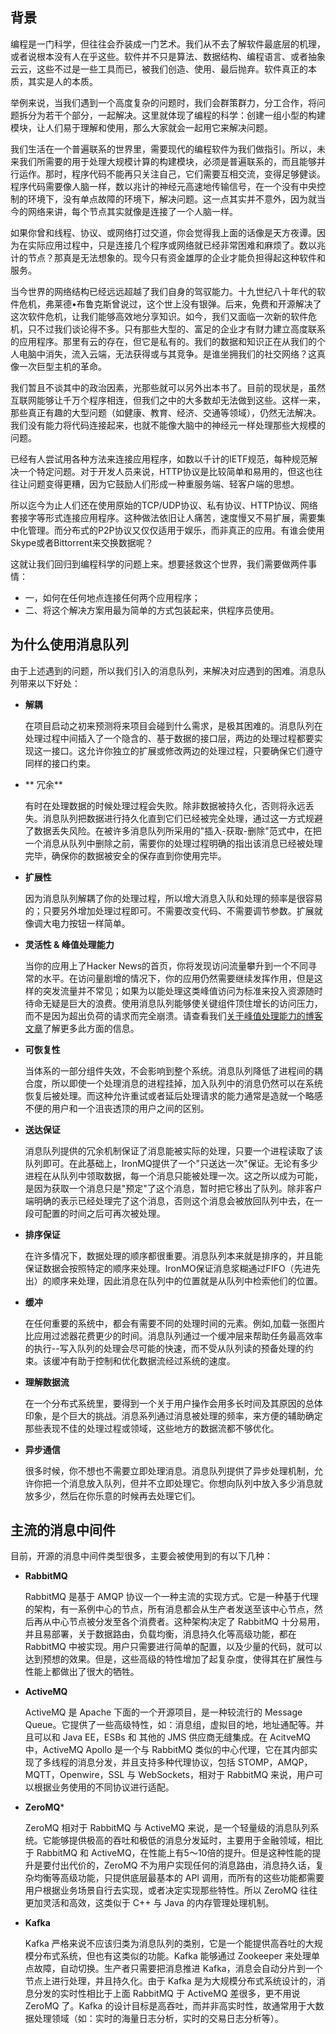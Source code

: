 ## 背景

编程是一门科学，但往往会乔装成一门艺术。我们从不去了解软件最底层的机理，或者说根本没有人在乎这些。软件并不只是算法、数据结构、编程语言、或者抽象云云，这些不过是一些工具而已，被我们创造、使用、最后抛弃。软件真正的本质，其实是人的本质。

举例来说，当我们遇到一个高度复杂的问题时，我们会群策群力，分工合作，将问题拆分为若干个部分，一起解决。这里就体现了编程的科学：创建一组小型的构建模块，让人们易于理解和使用，那么大家就会一起用它来解决问题。

我们生活在一个普遍联系的世界里，需要现代的编程软件为我们做指引。所以，未来我们所需要的用于处理大规模计算的构建模块，必须是普遍联系的，而且能够并行运作。那时，程序代码不能再只关注自己，它们需要互相交流，变得足够健谈。程序代码需要像人脑一样，数以兆计的神经元高速地传输信号，在一个没有中央控制的环境下，没有单点故障的环境下，解决问题。这一点其实并不意外，因为就当今的网络来讲，每个节点其实就像是连接了一个人脑一样。

如果你曾和线程、协议、或网络打过交道，你会觉得我上面的话像是天方夜谭。因为在实际应用过程中，只是连接几个程序或网络就已经非常困难和麻烦了。数以兆计的节点？那真是无法想象的。现今只有资金雄厚的企业才能负担得起这种软件和服务。

当今世界的网络结构已经远远超越了我们自身的驾驭能力。十九世纪八十年代的软件危机，弗莱德•布鲁克斯曾说过，这个世上没有银弹。后来，免费和开源解决了这次软件危机，让我们能够高效地分享知识。如今，我们又面临一次新的软件危机，只不过我们谈论得不多。只有那些大型的、富足的企业才有财力建立高度联系的应用程序。那里有云的存在，但它是私有的。我们的数据和知识正在从我们的个人电脑中消失，流入云端，无法获得或与其竞争。是谁坐拥我们的社交网络？这真像一次巨型主机的革命。

我们暂且不谈其中的政治因素，光那些就可以另外出本书了。目前的现状是，虽然互联网能够让千万个程序相连，但我们之中的大多数却无法做到这些。这样一来，那些真正有趣的大型问题（如健康、教育、经济、交通等领域），仍然无法解决。我们没有能力将代码连接起来，也就不能像大脑中的神经元一样处理那些大规模的问题。

已经有人尝试用各种方法来连接应用程序，如数以千计的IETF规范，每种规范解决一个特定问题。对于开发人员来说，HTTP协议是比较简单和易用的，但这也往往让问题变得更糟，因为它鼓励人们形成一种重服务端、轻客户端的思想。

所以迄今为止人们还在使用原始的TCP/UDP协议、私有协议、HTTP协议、网络套接字等形式连接应用程序。这种做法依旧让人痛苦，速度慢又不易扩展，需要集中化管理。而分布式的P2P协议又仅仅适用于娱乐，而非真正的应用。有谁会使用Skype或者Bittorrent来交换数据呢？

这就让我们回归到编程科学的问题上来。想要拯救这个世界，我们需要做两件事情：

* 一，如何在任何地点连接任何两个应用程序；
* 二、将这个解决方案用最为简单的方式包装起来，供程序员使用。

## 为什么使用消息队列

由于上述遇到的问题，所以我们引入的消息队列，来解决对应遇到的困难。消息队列带来以下好处：

* **解耦**

  在项目启动之初来预测将来项目会碰到什么需求，是极其困难的。消息队列在处理过程中间插入了一个隐含的、基于数据的接口层，两边的处理过程都要实现这一接口。这允许你独立的扩展或修改两边的处理过程，只要确保它们遵守同样的接口约束。

* ** 冗余**

  有时在处理数据的时候处理过程会失败。除非数据被持久化，否则将永远丢失。消息队列把数据进行持久化直到它们已经被完全处理，通过这一方式规避了数据丢失风险。在被许多消息队列所采用的"插入-获取-删除"范式中，在把一个消息从队列中删除之前，需要你的处理过程明确的指出该消息已经被处理完毕，确保你的数据被安全的保存直到你使用完毕。

* **扩展性**

  因为消息队列解耦了你的处理过程，所以增大消息入队和处理的频率是很容易的；只要另外增加处理过程即可。不需要改变代码、不需要调节参数。扩展就像调大电力按钮一样简单。

* **灵活性 & 峰值处理能力**

  当你的应用上了Hacker News的首页，你将发现访问流量攀升到一个不同寻常的水平。在访问量剧增的情况下，你的应用仍然需要继续发挥作用，但是这样的突发流量并不常见；如果为以能处理这类峰值访问为标准来投入资源随时待命无疑是巨大的浪费。使用消息队列能够使关键组件顶住增长的访问压力，而不是因为超出负荷的请求而完全崩溃。请查看我们[关于峰值处理能力的博客文章](http://blog.iron.io/2012/06/spikability-applications-ability-to.html)了解更多此方面的信息。

* **可恢复性**

  当体系的一部分组件失效，不会影响到整个系统。消息队列降低了进程间的耦合度，所以即使一个处理消息的进程挂掉，加入队列中的消息仍然可以在系统恢复后被处理。而这种允许重试或者延后处理请求的能力通常是造就一个略感不便的用户和一个沮丧透顶的用户之间的区别。

* **送达保证**

  消息队列提供的冗余机制保证了消息能被实际的处理，只要一个进程读取了该队列即可。在此基础上，IronMQ提供了一个"只送达一次"保证。无论有多少进程在从队列中领取数据，每一个消息只能被处理一次。这之所以成为可能，是因为获取一个消息只是"预定"了这个消息，暂时把它移出了队列。除非客户端明确的表示已经处理完了这个消息，否则这个消息会被放回队列中去，在一段可配置的时间之后可再次被处理。

* **排序保证**

  在许多情况下，数据处理的顺序都很重要。消息队列本来就是排序的，并且能保证数据会按照特定的顺序来处理。IronMO保证消息浆糊通过FIFO（先进先出）的顺序来处理，因此消息在队列中的位置就是从队列中检索他们的位置。

* **缓冲**

  在任何重要的系统中，都会有需要不同的处理时间的元素。例如,加载一张图片比应用过滤器花费更少的时间。消息队列通过一个缓冲层来帮助任务最高效率的执行--写入队列的处理会尽可能的快速，而不受从队列读的预备处理的约束。该缓冲有助于控制和优化数据流经过系统的速度。

* **理解数据流**

  在一个分布式系统里，要得到一个关于用户操作会用多长时间及其原因的总体印象，是个巨大的挑战。消息系列通过消息被处理的频率，来方便的辅助确定那些表现不佳的处理过程或领域，这些地方的数据流都不够优化。

* **异步通信**

  很多时候，你不想也不需要立即处理消息。消息队列提供了异步处理机制，允许你把一个消息放入队列，但并不立即处理它。你想向队列中放入多少消息就放多少，然后在你乐意的时候再去处理它们。

## 主流的消息中间件

目前，开源的消息中间件类型很多，主要会被使用到的有以下几种：

* **RabbitMQ**

  RabbitMQ 是基于 AMQP 协议一个一种主流的实现方式。它是一种基于代理的架构，有一系例中心的节点，所有消息都会从生产者发送至该中心节点，然后再从中心节点被分发至各个消费者。这种架构决定了 RabbitMQ 十分易用，并且易部署，关于数据路由，负载均衡，消息持久化等高级功能，都在 RabbitMQ 中被实现。用户只需要进行简单的配置，以及少量的代码，就可以达到预想的效果。但是，这些高级的特性增加了起复杂度，使得其在扩展性与性能上都做出了很大的牺牲。

* **ActiveMQ**

  ActiveMQ 是 Apache 下面的一个开源项目，是一种较流行的 Message Queue。它提供了一些高级特性，如：消息组，虚拟目的地，地址通配等。并且可以和 Java EE，ESBs 和 其他的 JMS 供应商无缝集成。在 AcitveMQ 中，ActiveMQ Apollo 是一个与 RabbitMQ 类似的中心代理，它在其内部实现了多线程的消息分发，并且支持多种代理协议，包括 STOMP，AMQP，MQTT，Openwire，SSL 与 WebSockets，相对于 RabbitMQ 来说，用户可以根据业务使用的不同协议进行适配。

* **ZeroMQ***

  ZeroMQ 相对于 RabbitMQ 与 ActiveMQ 来说，是一个轻量级的消息队列系统。它能够提供极高的吞吐和极低的消息分发延时，主要用于金融领域，相比于 RabbitMQ 和 ActiveMQ，在性能上有5～10倍的提升。但是这种性能的提升是要付出代价的，ZeroMQ 不为用户实现任何的消息路由，消息持久话，复杂均衡等高级功能，只提供底层最基本的 API 调用，而所有的这些功能都需要用户根据业务场景自行去实现，或者决定实现那些特性。所以 ZeroMQ 往往更加灵活和高效，这类似于 C++ 与 Java 的内存管理处理机制。

* **Kafka**

  Kafka 严格来说不应该归类为消息队列的类别，它是一个能提供高吞吐的大规模分布式系统，但也有这类似的功能。Kafka 能够通过 Zookeeper 来处理单点故障，自动切换。生产者只需要把消息推进 Kafka，消息会自动分片到一个节点上进行处理，并且持久化。由于 Kafka 是为大规模分布式系统设计的，消息分发的实时性相比于上面 RabbitMQ 于 ActiveMQ 差很多，更不用说 ZeroMQ 了。Kafka 的设计目标是高吞吐，而并非高实时性，故通常用于大数据处理领域（如：实时的海量日志分析，实时的交易日志分析等）。



